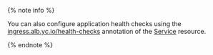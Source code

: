 {% note info %}

You can also configure application health checks using the [ingress.alb.yc.io/health-checks](../../application-load-balancer/k8s-ref/service-for-ingress.md#annot-health-checks) annotation of the [Service](../../application-load-balancer/k8s-ref/service-for-ingress.md) resource.

{% endnote %}